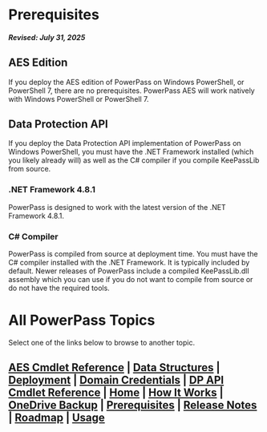 # Prerequisites
#### _Revised: July 31, 2025_
## AES Edition
If you deploy the AES edition of PowerPass on Windows PowerShell, or PowerShell 7, there are no prerequisites.
PowerPass AES will work natively with Windows PowerShell or PowerShell 7.
## Data Protection API
If you deploy the Data Protection API implementation of PowerPass on Windows PowerShell, you must have the .NET Framework installed (which you likely already will) as well as the C# compiler if you compile KeePassLib from source.
### .NET Framework 4.8.1
PowerPass is designed to work with the latest version of the .NET Framework 4.8.1.
### C# Compiler
PowerPass is compiled from source at deployment time.
You must have the C# compiler installed with the .NET Framework.
It is typically included by default.
Newer releases of PowerPass include a compiled KeePassLib.dll assembly which you can use if you do not want to compile from source or do not have the required tools.
# All PowerPass Topics
Select one of the links below to browse to another topic.
## [AES Cmdlet Reference](https://chopinrlz.github.io/powerpass/aes-cmdlet-ref) | [Data Structures](https://chopinrlz.github.io/powerpass/data-structures) | [Deployment](https://chopinrlz.github.io/powerpass/deployment) | [Domain Credentials](https://chopinrlz.github.io/powerpass/domain-credentials) | [DP API Cmdlet Reference](https://chopinrlz.github.io/powerpass/dpapi-cmdlet-ref) | [Home](https://chopinrlz.github.io/powerpass) | [How It Works](https://chopinrlz.github.io/powerpass/readme-cont) | [OneDrive Backup](https://chopinrlz.github.io/powerpass/onedrivebackup) | [Prerequisites](https://chopinrlz.github.io/powerpass/prerequisites) | [Release Notes](https://chopinrlz.github.io/powerpass/release-notes) | [Roadmap](https://chopinrlz.github.io/powerpass/roadmap) | [Usage](https://chopinrlz.github.io/powerpass/usage)